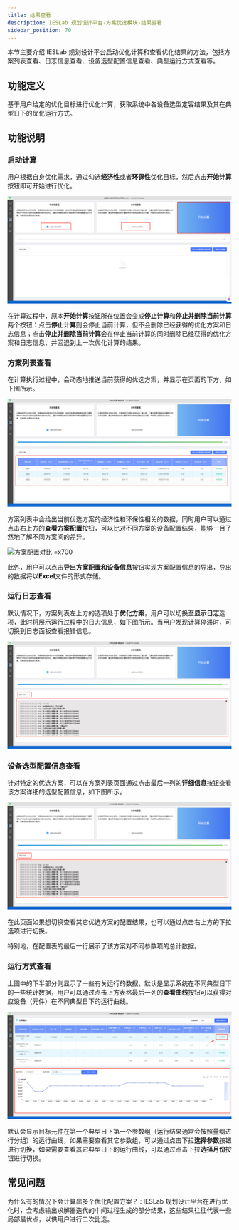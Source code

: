```yaml
---
title: 结果查看
description: IESLab 规划设计平台-方案优选模块-结果查看
sidebar_position: 70
---
```


本节主要介绍 IESLab 规划设计平台启动优化计算和查看优化结果的方法，包括方案列表查看、日志信息查看、设备选型配置信息查看、典型运行方式查看等。

## 功能定义

基于用户给定的优化目标进行优化计算，获取系统中各设备选型定容结果及其在典型日下的优化运行方式。

## 功能说明

### 启动计算

用户根据自身优化需求，通过勾选**经济性**或者**环保性**优化目标，然后点击**开始计算**按钮即可开始进行优化。

![启动计算 =x700](./start.jpg "启动计算")

在计算过程中，原本**开始计算**按钮所在位置会变成**停止计算**和**停止并删除当前计算**两个按钮：点击**停止计算**则会停止当前计算，但不会删除已经获得的优化方案和日志信息；点击**停止并删除当前计算**会在停止当前计算的同时删除已经获得的优化方案和日志信息，并回退到上一次优化计算的结果。

### 方案列表查看

在计算执行过程中，会动态地推送当前获得的优选方案，并显示在页面的下方，如下图所示。

![方案列表 =x700](./plan.jpg "方案列表")

方案列表中会给出当前优选方案的经济性和环保性相关的数据，同时用户可以通过点击右上方的**查看方案配置**按钮，可以比对不同方案的设备配置结果，能够一目了然地了解不同方案间的差异。

![方案配置对比 =x700](./configuration.jpg "方案配置对比")

此外，用户可以点击**导出方案配置和设备信息**按钮实现方案配置信息的导出，导出的数据将以**Excel**文件的形式存储。

### 运行日志查看

默认情况下，方案列表左上方的选项处于**优化方案**，用户可以切换至**显示日志**选项，此时将展示运行过程中的日志信息，如下图所示。当用户发现计算停滞时，可切换到日志面板查看报错信息。

![查看日志 =x700](./log.jpg "查看日志")

### 设备选型配置信息查看

针对特定的优选方案，可以在方案列表页面通过点击最后一列的**详细信息**按钮查看该方案详细的选型配置信息，如下图所示。

![详细配置信息查看 =x700](./log.jpg "详细配置信息查看")

在此页面如果想切换查看其它优选方案的配置结果，也可以通过点击右上方的下拉选项进行切换。

特别地，在配置表的最后一行展示了该方案对不同参数项的总计数据。

### 运行方式查看

上图中的下半部分则显示了一些有关运行的数据，默认是显示系统在不同典型日下的一些统计数据，用户可以通过点击上方表格最后一列的**查看曲线**按钮可以获得对应设备（元件）在不同典型日下的运行曲线。

![运行方式查看 =x700](./curve.jpg "运行方式查看")

默认会显示目标元件在第一个典型日下第一个参数组（运行结果通常会按照量纲进行分组）的运行曲线，如果需要查看其它参数组，可以通过点击下拉**选择参数**按钮进行切换，如果需要查看其它典型日下的运行曲线，可以通过点击下拉**选择月份**按钮进行切换。

## 常见问题

为什么有的情况下会计算出多个优化配置方案？
:  IESLab 规划设计平台在进行优化时，会考虑输出求解器迭代的中间过程生成的部分结果，这些结果往往代表一些局部最优点，以供用户进行二次比选。

